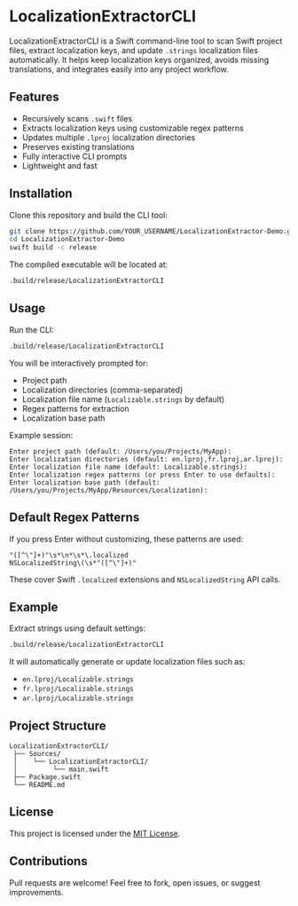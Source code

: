 # LocalizationExtractorCLI

LocalizationExtractorCLI is a Swift command-line tool to scan Swift project files, extract localization keys, and update `.strings` localization files automatically. It helps keep localization keys organized, avoids missing translations, and integrates easily into any project workflow.

## Features

- Recursively scans `.swift` files
- Extracts localization keys using customizable regex patterns
- Updates multiple `.lproj` localization directories
- Preserves existing translations
- Fully interactive CLI prompts
- Lightweight and fast

## Installation

Clone this repository and build the CLI tool:

```bash
git clone https://github.com/YOUR_USERNAME/LocalizationExtractor-Demo.git
cd LocalizationExtractor-Demo
swift build -c release
```

The compiled executable will be located at:

```bash
.build/release/LocalizationExtractorCLI
```

## Usage

Run the CLI:

```bash
.build/release/LocalizationExtractorCLI
```

You will be interactively prompted for:

- Project path
- Localization directories (comma-separated)
- Localization file name (`Localizable.strings` by default)
- Regex patterns for extraction
- Localization base path

Example session:

```
Enter project path (default: /Users/you/Projects/MyApp):
Enter localization directories (default: en.lproj,fr.lproj,ar.lproj):
Enter localization file name (default: Localizable.strings):
Enter localization regex patterns (or press Enter to use defaults):
Enter localization base path (default: /Users/you/Projects/MyApp/Resources/Localization):
```

## Default Regex Patterns

If you press Enter without customizing, these patterns are used:

```
"([^\"]+)"\s*\n*\s*\.localized
NSLocalizedString\(\s*"([^\"]+)"
```

These cover Swift `.localized` extensions and `NSLocalizedString` API calls.

## Example

Extract strings using default settings:

```bash
.build/release/LocalizationExtractorCLI
```

It will automatically generate or update localization files such as:

- `en.lproj/Localizable.strings`
- `fr.lproj/Localizable.strings`
- `ar.lproj/Localizable.strings`

## Project Structure

```
LocalizationExtractorCLI/
 ├── Sources/
 │    └── LocalizationExtractorCLI/
 │         └── main.swift
 ├── Package.swift
 └── README.md
```

## License

This project is licensed under the [MIT License](https://github.com/swimoden/LocalizationExtractor/blob/main/MIT%20License).

## Contributions

Pull requests are welcome! Feel free to fork, open issues, or suggest improvements.

